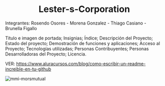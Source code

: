<h1 align="center"> Lester-s-Corporation  </h1>       <p align="center">
  <a href="https://github.com/user-attachments/assets/08d041d2-6d59-43e8-9c2b-a6d8246c860a 
 "></a>
</p>

Integrantes: Rosendo Osores - Morena Gonzalez - Thiago Casiano - Brunella Figallo

Título e imagen de portada; Insignias; Índice; Descripción del Proyecto; Estado del proyecto; Demostración de funciones y aplicaciones; Acceso al Proyecto; Tecnologías utilizadas; Personas Contribuyentes; Personas Desarrolladoras del Proyecto; Licencia.

VER: https://www.aluracursos.com/blog/como-escribir-un-readme-increible-en-tu-github

![mmi-morsmutual](https://github.com/user-attachments/assets/5bc600ad-72a8-48b5-859e-7de613894ecb)

